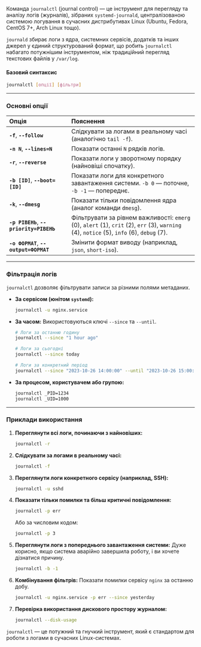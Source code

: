 Команда `journalctl` (journal control) — це інструмент для перегляду та аналізу логів (журналів), зібраних `systemd-journald`, централізованою системою логування в сучасних дистрибутивах Linux (Ubuntu, Fedora, CentOS 7+, Arch Linux тощо).

`journald` збирає логи з ядра, системних сервісів, додатків та інших джерел у єдиний структурований формат, що робить `journalctl` набагато потужнішим інструментом, ніж традиційний перегляд текстових файлів у `/var/log`.

#### **Базовий синтаксис**

```bash
journalctl [опції] [фільтри]
```

--- 

### **Основні опції**

| Опція | Пояснення |
| :--- | :--- |
| **`-f`**, **`--follow`** | Слідкувати за логами в реальному часі (аналогічно `tail -f`). |
| **`-n N`**, **`--lines=N`** | Показати останні `N` рядків логів. |
| **`-r`**, **`--reverse`** | Показати логи у зворотному порядку (найновіші спочатку). |
| **`-b [ID]`**, **`--boot=[ID]`** | Показати логи для конкретного завантаження системи. `-b 0` — поточне, `-b -1` — попереднє. |
| **`-k`**, **`--dmesg`** | Показати тільки повідомлення ядра (аналог команди `dmesg`). |
| **`-p РІВЕНЬ`**, **`--priority=РІВЕНЬ`** | Фільтрувати за рівнем важливості: `emerg` (0), `alert` (1), `crit` (2), `err` (3), `warning` (4), `notice` (5), `info` (6), `debug` (7). |
| **`-o ФОРМАТ`**, **`--output=ФОРМАТ`** | Змінити формат виводу (наприклад, `json`, `short-iso`). |

--- 

### **Фільтрація логів**

`journalctl` дозволяє фільтрувати записи за різними полями метаданих.

*   **За сервісом (юнітом `systemd`):**
    ```bash
    journalctl -u nginx.service
    ```

*   **За часом:**
    Використовуються ключі `--since` та `--until`.
    ```bash
    # Логи за останню годину
    journalctl --since "1 hour ago"

    # Логи за сьогодні
    journalctl --since today

    # Логи за конкретний період
    journalctl --since "2023-10-26 14:00:00" --until "2023-10-26 15:00:00"
    ```

*   **За процесом, користувачем або групою:**
    ```bash
    journalctl _PID=1234
    journalctl _UID=1000
    ```

--- 

### **Приклади використання**

1.  **Переглянути всі логи, починаючи з найновіших:**
    ```bash
    journalctl -r
    ```

2.  **Слідкувати за логами в реальному часі:**
    ```bash
    journalctl -f
    ```

3.  **Переглянути логи конкретного сервісу (наприклад, SSH):**
    ```bash
    journalctl -u sshd
    ```

4.  **Показати тільки помилки та більш критичні повідомлення:**
    ```bash
    journalctl -p err
    ```
    Або за числовим кодом:
    ```bash
    journalctl -p 3
    ```

5.  **Переглянути логи з попереднього завантаження системи:**
    Дуже корисно, якщо система аварійно завершила роботу, і ви хочете дізнатися причину.
    ```bash
    journalctl -b -1
    ```

6.  **Комбінування фільтрів:**
    Показати помилки сервісу `nginx` за останню добу.
    ```bash
    journalctl -u nginx.service -p err --since yesterday
    ```

7.  **Перевірка використання дискового простору журналом:**
    ```bash
    journalctl --disk-usage
    ```

`journalctl` — це потужний та гнучкий інструмент, який є стандартом для роботи з логами в сучасних Linux-системах.
